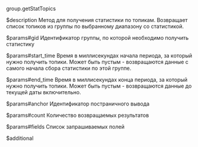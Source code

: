 group.getStatTopics

$description
Метод для получения статистики по топикам. Возвращает список топиков из группы по выбранному диапазону со статистикой.

$params#gid
Идентификатор группы, по которой необходимо получить статистику

$params#start_time
Время в миллисекундах начала периода, за который нужно получить топики.
Может быть пустым - возвращаются данные с самого начала сбора статистики по этой группе.

$params#end_time
Время в миллисекундах конца периода, за который нужно получить топики.
Может быть пустым - возвращаются данные до текущей даты включительно.

$params#anchor
Идентификатор постраничного вывода

$params#count
Количество возвращаемых результатов

$params#fields
Список запрашиваемых полей

$additional
